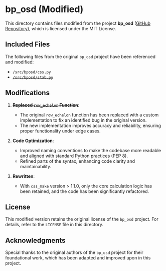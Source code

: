 # bp_osd (Modified)

This directory contains files modified from the project **bp_osd** ([GitHub Repository](https://github.com/quantumgizmos/bp_osd)), which is licensed under the MIT License.

## Included Files

The following files from the original `bp_osd` project have been referenced and modified:

- `/src/bposd/css.py`
- ~~`/src/bposd/stab.py`~~

## Modifications

1. ~~**Replaced `row_echelon` Function**~~:
    - The original `row_echelon` function has been replaced with a custom implementation to fix an identified bug in the
      original version.
    - The new implementation improves accuracy and reliability, ensuring proper functionality under edge cases.

2. **Code Optimization**:
    - Improved naming conventions to make the codebase more readable and aligned with standard Python practices (PEP 8).
    - Refined parts of the syntax, enhancing code clarity and maintainability.

3. **Rewritten**:
    - With `css_make` version > 1.1.0, only the core calculation logic has been retained, and the code has been
      significantly refactored.

## License

This modified version retains the original license of the `bp_osd` project. For details, refer to the `LICENSE` file in
this directory.

## Acknowledgments

Special thanks to the original authors of the `bp_osd` project for their foundational work, which has been adapted and
improved upon in this project.
